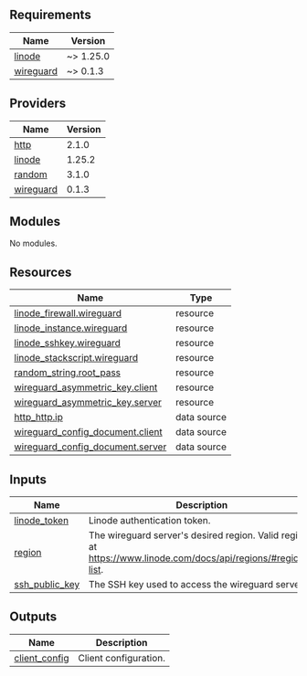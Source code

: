 ## Requirements

| Name | Version |
|------|---------|
| <a name="requirement_linode"></a> [linode](#requirement\_linode) | ~> 1.25.0 |
| <a name="requirement_wireguard"></a> [wireguard](#requirement\_wireguard) | ~> 0.1.3 |

## Providers

| Name | Version |
|------|---------|
| <a name="provider_http"></a> [http](#provider\_http) | 2.1.0 |
| <a name="provider_linode"></a> [linode](#provider\_linode) | 1.25.2 |
| <a name="provider_random"></a> [random](#provider\_random) | 3.1.0 |
| <a name="provider_wireguard"></a> [wireguard](#provider\_wireguard) | 0.1.3 |

## Modules

No modules.

## Resources

| Name | Type |
|------|------|
| [linode_firewall.wireguard](https://registry.terraform.io/providers/linode/linode/latest/docs/resources/firewall) | resource |
| [linode_instance.wireguard](https://registry.terraform.io/providers/linode/linode/latest/docs/resources/instance) | resource |
| [linode_sshkey.wireguard](https://registry.terraform.io/providers/linode/linode/latest/docs/resources/sshkey) | resource |
| [linode_stackscript.wireguard](https://registry.terraform.io/providers/linode/linode/latest/docs/resources/stackscript) | resource |
| [random_string.root_pass](https://registry.terraform.io/providers/hashicorp/random/latest/docs/resources/string) | resource |
| [wireguard_asymmetric_key.client](https://registry.terraform.io/providers/OJFord/wireguard/latest/docs/resources/asymmetric_key) | resource |
| [wireguard_asymmetric_key.server](https://registry.terraform.io/providers/OJFord/wireguard/latest/docs/resources/asymmetric_key) | resource |
| [http_http.ip](https://registry.terraform.io/providers/hashicorp/http/latest/docs/data-sources/http) | data source |
| [wireguard_config_document.client](https://registry.terraform.io/providers/OJFord/wireguard/latest/docs/data-sources/config_document) | data source |
| [wireguard_config_document.server](https://registry.terraform.io/providers/OJFord/wireguard/latest/docs/data-sources/config_document) | data source |

## Inputs

| Name | Description | Type | Default | Required |
|------|-------------|------|---------|:--------:|
| <a name="input_linode_token"></a> [linode\_token](#input\_linode\_token) | Linode authentication token. | `string` | n/a | yes |
| <a name="input_region"></a> [region](#input\_region) | The wireguard server's desired region. Valid regions at https://www.linode.com/docs/api/regions/#regions-list. | `string` | n/a | yes |
| <a name="input_ssh_public_key"></a> [ssh\_public\_key](#input\_ssh\_public\_key) | The SSH key used to access the wireguard server. | `string` | n/a | yes |

## Outputs

| Name | Description |
|------|-------------|
| <a name="output_client_config"></a> [client\_config](#output\_client\_config) | Client configuration. |
